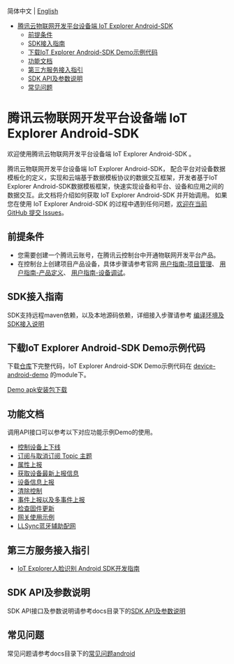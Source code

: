 简体中文 | [English](docs/en)

* [腾讯云物联网开发平台设备端 IoT Explorer Android-SDK](#腾讯云物联网开发平台设备端-IoT-Explorer-Android-SDK)
  * [前提条件](#前提条件)
  * [SDK接入指南](#SDK接入指南)
  * [下载IoT Explorer Android-SDK Demo示例代码](#下载IoT-Explorer-Android-SDK-Demo示例代码)
  * [功能文档](#功能文档)
  * [第三方服务接入指引](#第三方服务接入指引)
  * [SDK API及参数说明](#SDK-API及参数说明)
  * [常见问题](#常见问题)

# 腾讯云物联网开发平台设备端 IoT Explorer Android-SDK
欢迎使用腾讯云物联网开发平台设备端 IoT Explorer Android-SDK 。

腾讯云物联网开发平台设备端 IoT Explorer Android-SDK， 配合平台对设备数据模板化的定义，实现和云端基于数据模板协议的数据交互框架，开发者基于IoT Explorer Android-SDK数据模板框架，快速实现设备和平台、设备和应用之间的数据交互。此文档将介绍如何获取 IoT Explorer Android-SDK 并开始调用。 如果您在使用 IoT Explorer Android-SDK 的过程中遇到任何问题，[欢迎在当前 GitHub 提交 Issues](https://github.com/tencentyun/iot-device-java/issues/new)。

## 前提条件
* 您需要创建一个腾讯云账号，在腾讯云控制台中开通物联网开发平台产品。
* 在控制台上创建项目产品设备，具体步骤请参考官网 [用户指南-项目管理](https://cloud.tencent.com/document/product/1081/40290)、 [用户指南-产品定义](https://cloud.tencent.com/document/product/1081/34739)、 [用户指南-设备调试](https://cloud.tencent.com/document/product/1081/34741)。

## SDK接入指南
SDK支持远程maven依赖，以及本地源码依赖，详细接入步骤请参考 [编译环境及SDK接入说明](docs/zh/编译环境及SDK接入说明.md)

## 下载IoT Explorer Android-SDK Demo示例代码
下载[仓库](https://github.com/tencentyun/iot-device-java)下完整代码，IoT Explorer Android-SDK Demo示例代码在 [device-android-demo](../device-android-demo) 的module下。

[Demo apk安装包下载](https://github.com/tencentyun/iot-device-android/wiki/下载安装)

## 功能文档
调用API接口可以参考以下对应功能示例Demo的使用。

* [控制设备上下线](docs/zh/控制设备上下线.md)
* [订阅与取消订阅 Topic 主题](docs/zh/订阅与取消订阅%20Topic%20主题.md)
* [属性上报](docs/zh/属性上报.md)
* [获取设备最新上报信息](docs/zh/获取设备最新上报信息.md)
* [设备信息上报](docs/zh/设备信息上报.md)
* [清除控制](docs/zh/清除控制.md)
* [事件上报以及多事件上报](docs/zh/事件上报以及多事件上报.md)
* [检查固件更新](docs/zh/检查固件更新.md)
* [网关使用示例](docs/zh/网关使用示例.md)
* [LLSync蓝牙辅助配网](docs/zh/LLSync蓝牙辅助配网.md)

## 第三方服务接入指引
* [IoT Explorer人脸识别 Android SDK开发指南](../explorer-device-face)

## SDK API及参数说明
SDK API接口及参数说明请参考docs目录下的[SDK API及参数说明](docs/zh/SDK%20API及参数说明.md)

## 常见问题
常见问题请参考docs目录下的[常见问题android](docs/zh/常见问题android.md)
